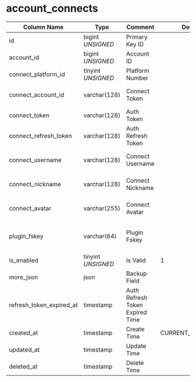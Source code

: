 # account_connects

| Column Name | Type | Comment | Default | Null | Remark |
| --- | --- | --- | --- | --- | --- |
| id | bigint *UNSIGNED* | Primary Key ID |  | NO | Auto Increment |
| account_id | bigint *UNSIGNED* | Account ID |  | NO | Related field [accounts->id](accounts.md) |
| connect_platform_id | tinyint *UNSIGNED* | Platform Number |  | NO | Related configuration [connects](../../database/dictionary/connects.md) key value |
| connect_account_id | varchar(128) | Connect Token |  | NO | **Unique**<br>For example: WeChat openid or GitHub ID |
| connect_token | varchar(128) | Auth Token |  | YES |  |
| connect_refresh_token | varchar(128) | Auth Refresh Token |  | YES |  |
| connect_username | varchar(128) | Connect Username |  | YES | Platform username, leave empty if not available |
| connect_nickname | varchar(128) | Connect Nickname |  | YES | Platform nickname, use platform name if not available |
| connect_avatar | varchar(255) | Connect Avatar |  | YES | Platform avatar URL, leave empty if not available |
| plugin_fskey | varchar(64) | Plugin Fskey |  | NO | Related field [plugins->fskey](../plugins/plugins.md)<br>Created by which plugin  |
| is_enabled | tinyint *UNSIGNED* | Is Valid | 1 | NO | 0.Invalid / 1.Valid |
| more_json | json | Backup Field |  | YES |  |
| refresh_token_expired_at | timestamp | Auth Refresh Token Expired Time |  | YES | connect_refresh_token |
| created_at | timestamp | Create Time | CURRENT_TIMESTAMP | NO |  |
| updated_at | timestamp | Update Time |  | YES |  |
| deleted_at | timestamp | Delete Time |  | YES |  |
